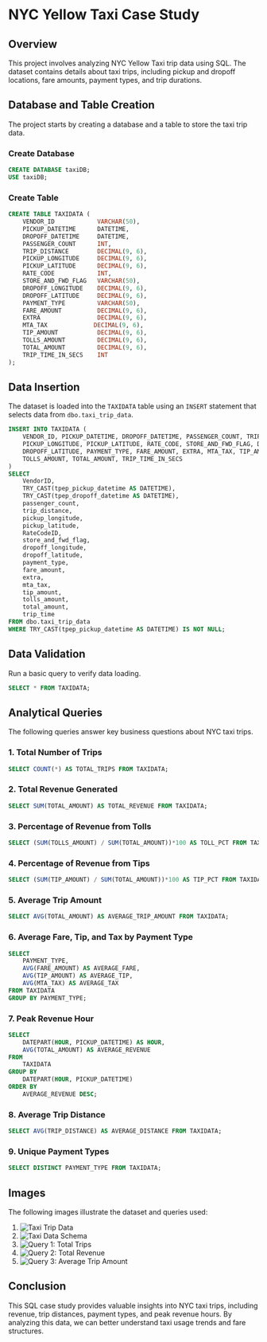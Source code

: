 # NYC Yellow Taxi Case Study

## Overview
This project involves analyzing NYC Yellow Taxi trip data using SQL. The dataset contains details about taxi trips, including pickup and dropoff locations, fare amounts, payment types, and trip durations.

## Database and Table Creation
The project starts by creating a database and a table to store the taxi trip data.

### Create Database
```sql
CREATE DATABASE taxiDB;
USE taxiDB;
```

### Create Table
```sql
CREATE TABLE TAXIDATA (
    VENDOR_ID            VARCHAR(50),
    PICKUP_DATETIME      DATETIME,  
    DROPOFF_DATETIME     DATETIME,  
    PASSENGER_COUNT      INT,
    TRIP_DISTANCE        DECIMAL(9, 6),
    PICKUP_LONGITUDE     DECIMAL(9, 6),
    PICKUP_LATITUDE      DECIMAL(9, 6),
    RATE_CODE            INT,
    STORE_AND_FWD_FLAG   VARCHAR(50),
    DROPOFF_LONGITUDE    DECIMAL(9, 6),
    DROPOFF_LATITUDE     DECIMAL(9, 6),
    PAYMENT_TYPE         VARCHAR(50),
    FARE_AMOUNT          DECIMAL(9, 6),
    EXTRA                DECIMAL(9, 6),
    MTA_TAX             DECIMAL(9, 6),
    TIP_AMOUNT           DECIMAL(9, 6),
    TOLLS_AMOUNT         DECIMAL(9, 6),
    TOTAL_AMOUNT         DECIMAL(9, 6),
    TRIP_TIME_IN_SECS    INT
);
```

## Data Insertion
The dataset is loaded into the `TAXIDATA` table using an `INSERT` statement that selects data from `dbo.taxi_trip_data`.

```sql
INSERT INTO TAXIDATA (
    VENDOR_ID, PICKUP_DATETIME, DROPOFF_DATETIME, PASSENGER_COUNT, TRIP_DISTANCE,
    PICKUP_LONGITUDE, PICKUP_LATITUDE, RATE_CODE, STORE_AND_FWD_FLAG, DROPOFF_LONGITUDE,
    DROPOFF_LATITUDE, PAYMENT_TYPE, FARE_AMOUNT, EXTRA, MTA_TAX, TIP_AMOUNT,
    TOLLS_AMOUNT, TOTAL_AMOUNT, TRIP_TIME_IN_SECS
)
SELECT
    VendorID,
    TRY_CAST(tpep_pickup_datetime AS DATETIME),
    TRY_CAST(tpep_dropoff_datetime AS DATETIME),
    passenger_count,
    trip_distance,
    pickup_longitude,
    pickup_latitude,
    RateCodeID,
    store_and_fwd_flag,
    dropoff_longitude,
    dropoff_latitude,
    payment_type,
    fare_amount,
    extra,
    mta_tax,
    tip_amount,
    tolls_amount,
    total_amount,
    trip_time  
FROM dbo.taxi_trip_data
WHERE TRY_CAST(tpep_pickup_datetime AS DATETIME) IS NOT NULL;
```

## Data Validation
Run a basic query to verify data loading.
```sql
SELECT * FROM TAXIDATA;
```

## Analytical Queries
The following queries answer key business questions about NYC taxi trips.

### 1. Total Number of Trips
```sql
SELECT COUNT(*) AS TOTAL_TRIPS FROM TAXIDATA;
```

### 2. Total Revenue Generated
```sql
SELECT SUM(TOTAL_AMOUNT) AS TOTAL_REVENUE FROM TAXIDATA;
```

### 3. Percentage of Revenue from Tolls
```sql
SELECT (SUM(TOLLS_AMOUNT) / SUM(TOTAL_AMOUNT))*100 AS TOLL_PCT FROM TAXIDATA;
```

### 4. Percentage of Revenue from Tips
```sql
SELECT (SUM(TIP_AMOUNT) / SUM(TOTAL_AMOUNT))*100 AS TIP_PCT FROM TAXIDATA;
```

### 5. Average Trip Amount
```sql
SELECT AVG(TOTAL_AMOUNT) AS AVERAGE_TRIP_AMOUNT FROM TAXIDATA;
```

### 6. Average Fare, Tip, and Tax by Payment Type
```sql
SELECT
    PAYMENT_TYPE,
    AVG(FARE_AMOUNT) AS AVERAGE_FARE,
    AVG(TIP_AMOUNT) AS AVERAGE_TIP,
    AVG(MTA_TAX) AS AVERAGE_TAX
FROM TAXIDATA
GROUP BY PAYMENT_TYPE;
```

### 7. Peak Revenue Hour
```sql
SELECT
    DATEPART(HOUR, PICKUP_DATETIME) AS HOUR,
    AVG(TOTAL_AMOUNT) AS AVERAGE_REVENUE
FROM
    TAXIDATA
GROUP BY
    DATEPART(HOUR, PICKUP_DATETIME)
ORDER BY
    AVERAGE_REVENUE DESC;
```

### 8. Average Trip Distance
```sql
SELECT AVG(TRIP_DISTANCE) AS AVERAGE_DISTANCE FROM TAXIDATA;
```

### 9. Unique Payment Types
```sql
SELECT DISTINCT PAYMENT_TYPE FROM TAXIDATA;
```

## Images
The following images illustrate the dataset and queries used:
1. ![Taxi Trip Data](1taxitripdata.png)
2. ![Taxi Data Schema](2taxidata.png)
3. ![Query 1: Total Trips](3query1.png)
4. ![Query 2: Total Revenue](4query2.png)
5. ![Query 3: Average Trip Amount](5query3.png)

## Conclusion
This SQL case study provides valuable insights into NYC taxi trips, including revenue, trip distances, payment types, and peak revenue hours. By analyzing this data, we can better understand taxi usage trends and fare structures.

